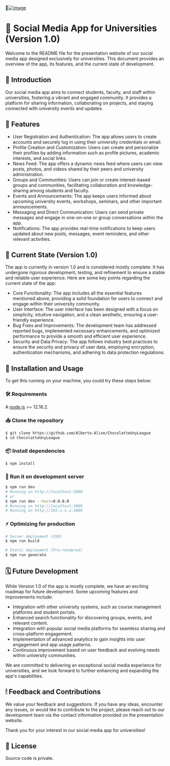 📌[![image](https://github.com/Alberto-Alive/ChocolatteUnyLeague/assets/63293696/297a9c40-9c48-4bd8-9780-f27d1b7ed173)](https://unyleague.com)


# 🎈 Social Media App for Universities (Version 1.0)

Welcome to the README file for the presentation website of our social media app designed exclusively for universities. This document provides an overview of the app, its features, and the current state of development.

## 🍫 Introduction

Our social media app aims to connect students, faculty, and staff within universities, fostering a vibrant and engaged community. It provides a platform for sharing information, collaborating on projects, and staying connected with university events and updates.

## 🎐 Features

- User Registration and Authentication: The app allows users to create accounts and securely log in using their university credentials or email.
- Profile Creation and Customization: Users can create and personalize their profiles by adding information such as profile pictures, academic interests, and social links.
- News Feed: The app offers a dynamic news feed where users can view posts, photos, and videos shared by their peers and university administration.
- Groups and Communities: Users can join or create interest-based groups and communities, facilitating collaboration and knowledge-sharing among students and faculty.
- Events and Announcements: The app keeps users informed about upcoming university events, workshops, seminars, and other important announcements.
- Messaging and Direct Communication: Users can send private messages and engage in one-on-one or group conversations within the app.
- Notifications: The app provides real-time notifications to keep users updated about new posts, messages, event reminders, and other relevant activities.

## 🌂 Current State (Version 1.0)

The app is currently in version 1.0 and is considered mostly complete. It has undergone rigorous development, testing, and refinement to ensure a stable and reliable user experience. Here are some key points regarding the current state of the app:

- Core Functionality: The app includes all the essential features mentioned above, providing a solid foundation for users to connect and engage within their university community.
- User Interface: The user interface has been designed with a focus on simplicity, intuitive navigation, and a clean aesthetic, ensuring a user-friendly experience.
- Bug Fixes and Improvements: The development team has addressed reported bugs, implemented necessary enhancements, and optimized performance to provide a smooth and efficient user experience.
- Security and Data Privacy: The app follows industry best practices to ensure the security and privacy of user data, employing encryption, authentication mechanisms, and adhering to data protection regulations.

## 🍪 Installation and Usage
To get this running on your machine, you could try these steps below:

### 🛠️ Requirements

A [node.js](https://nodejs.org) >= 12.16.2.

### 📥️ Clone the repository

```bash
$ git clone https://github.com/Alberto-Alive/ChocolatteUnyLeague
$ cd ChocolatteUnyLeague
```

### 📦️ Install dependencies

```bash
$ npm install
```

### 🏃️ Run it on development server

```bash
$ npm run dev
# Running on http://localhost:3000
# or
$ npm run dev --host=0.0.0.0
# Running on http://localhost:3000
# Running on http://192.x.x.x:3000
```

### ⚡️ Optimizing for production

```bash
# Server deployment (SSR)
$ npm run build

# Static deployment (Pre-rendered)
$ npm run generate
```

## 🗓️ Future Development 

While Version 1.0 of the app is mostly complete, we have an exciting roadmap for future development. Some upcoming features and improvements include:

- Integration with other university systems, such as course management platforms and student portals.
- Enhanced search functionality for discovering groups, events, and relevant content.
- Integration with popular social media platforms for seamless sharing and cross-platform engagement.
- Implementation of advanced analytics to gain insights into user engagement and app usage patterns.
- Continuous improvement based on user feedback and evolving needs within university communities.

We are committed to delivering an exceptional social media experience for universities, and we look forward to further enhancing and expanding the app's capabilities.

## 🕯 Feedback and Contributions

We value your feedback and suggestions. If you have any ideas, encounter any issues, or would like to contribute to the project, please reach out to our development team via the contact information provided on the presentation website.

Thank you for your interest in our social media app for universities!

## 📃️ License

Source code is private.
